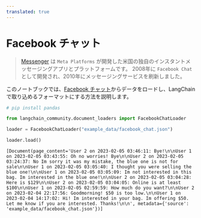 ```yaml
---
translated: true
---
```


# Facebook チャット

>[Messenger](https://en.wikipedia.org/wiki/Messenger_(software)) は `Meta Platforms` が開発した米国の独自のインスタントメッセージングアプリとプラットフォームです。 2008年に `Facebook Chat` として開発され、2010年にメッセージングサービスを刷新しました。

このノートブックでは、[Facebook チャット](https://www.facebook.com/business/help/1646890868956360)からデータをロードし、LangChainで取り込めるフォーマットにする方法を説明します。

```python
# pip install pandas
```

```python
from langchain_community.document_loaders import FacebookChatLoader
```

```python
loader = FacebookChatLoader("example_data/facebook_chat.json")
```

```python
loader.load()
```

```output
[Document(page_content='User 2 on 2023-02-05 03:46:11: Bye!\n\nUser 1 on 2023-02-05 03:43:55: Oh no worries! Bye\n\nUser 2 on 2023-02-05 03:24:37: No Im sorry it was my mistake, the blue one is not for sale\n\nUser 1 on 2023-02-05 03:05:40: I thought you were selling the blue one!\n\nUser 1 on 2023-02-05 03:05:09: Im not interested in this bag. Im interested in the blue one!\n\nUser 2 on 2023-02-05 03:04:28: Here is $129\n\nUser 2 on 2023-02-05 03:04:05: Online is at least $100\n\nUser 1 on 2023-02-05 02:59:59: How much do you want?\n\nUser 2 on 2023-02-04 22:17:56: Goodmorning! $50 is too low.\n\nUser 1 on 2023-02-04 14:17:02: Hi! Im interested in your bag. Im offering $50. Let me know if you are interested. Thanks!\n\n', metadata={'source': 'example_data/facebook_chat.json'})]
```
